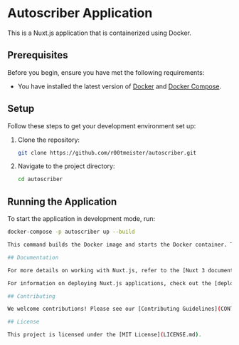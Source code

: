 # Autoscriber Application

This is a Nuxt.js application that is containerized using Docker.

## Prerequisites

Before you begin, ensure you have met the following requirements:

- You have installed the latest version of [Docker](https://www.docker.com/products/docker-desktop) and [Docker Compose](https://docs.docker.com/compose/install/).

## Setup

Follow these steps to get your development environment set up:

1. Clone the repository:
    ```bash
    git clone https://github.com/r00tmeister/autoscriber.git
    ```

2. Navigate to the project directory:
    ```bash
    cd autoscriber
    ```

## Running the Application

To start the application in development mode, run:

```bash
docker-compose -p autoscriber up --build

This command builds the Docker image and starts the Docker container. The application will be accessible at `http://localhost:3000`.

## Documentation

For more details on working with Nuxt.js, refer to the [Nuxt 3 documentation](https://nuxt.com/docs/getting-started/introduction).

For information on deploying Nuxt.js applications, check out the [deployment documentation](https://nuxt.com/docs/getting-started/deployment).

## Contributing

We welcome contributions! Please see our [Contributing Guidelines](CONTRIBUTING.md) for more details.

## License

This project is licensed under the [MIT License](LICENSE.md).